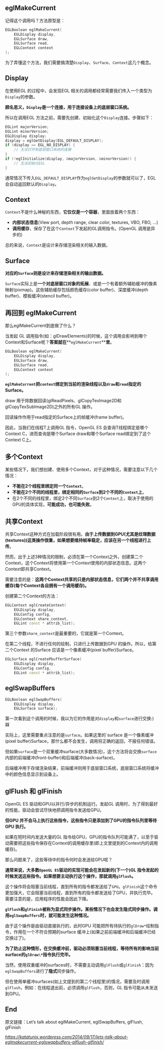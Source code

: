## eglMakeCurrent

记得这个调用吗？方法原型是：

```c++
EGLBoolean eglMakeCurrent(
    EGLDisplay display,
    EGLSurface draw,
    EGLSurface read,
    EGLContext context
);
```

为了弄懂这个方法，我们需要搞清楚`Display`、`Surface`、`Context`这几个概念。



## Display

在使用EGL 的过程中，会发现EGL 相关的调用都经常需要我们传入一个类型为`Display`的参数。

**顾名思义，`Display`是一个连接，用于连接设备上的底层窗口系统。**

所以在调用EGL 方法之前，需要先创建、初始化这个`Display`连接。步骤如下：

```c++
EGLint majorVersion;
EGLint minorVersion;
EGLDisplay display;
display = eglGetDisplay(EGL_DEFAULT_DISPLAY);
if (display == EGL_NO_DISPLAY) {
    // 无法打开到底层窗口系统的连接
}
if (!eglInitialize(display, &majorVersion, &minorVersion)) {
    // 无法初始化EGL
}
```

通常情况下传入`EGL_DEFAULT_DISPLAY`作为`eglGetDisplay`的参数就可以了，EGL 会自动返回默认的`Display`。



## Context

`Context`不是什么神秘的东西，**它仅仅是一个容器**，里面放着两个东西：

- **内部状态信息**(View port, depth range, clear color, textures, VBO, FBO, ...)
- **调用缓存**，保存了在这个`Context`下发起的GL调用指令。(OpenGL 调用是异步的)

总的来说，`Context`是设计来存储渲染相关的输入数据。



## Surface

**对应的`Surface`则是设计来存储渲染相关的输出数据。**

`Surface`实际上是**一个对底层窗口对象的拓展**、或是一个有着额外辅助缓冲的像素映射(pixmap)。这些辅助缓存包括颜色缓存(color buffer)、深度缓冲(depth buffer)、模板缓冲(stencil buffer)。



## 再回到 eglMakeCurrent

那么eglMakeCurrent到底做了什么？

当发起 GL 调用指令(如：glDrawElements)的时候，这个调用会影响到哪个Context和Surface呢？**答案就在****`eglMakeCurrent`****里**。

```c++
EGLBoolean eglMakeCurrent(
    EGLDisplay display,
    EGLSurface draw,
    EGLSurface read,
    EGLContext context
);
```

**`eglMakeCurrent`把`context`绑定到当前的渲染线程以及`draw`和`read`指定的Surface。**

draw 用于除数据回读(glReadPixels、glCopyTexImage2D和glCopyTexSubImage2D)之外的所有GL 操作。

回读操作作用于read指定的Surface上的帧缓冲(frame buffer)。

因此，当我们在线程T上调用GL 指令，OpenGL ES 会查询T线程绑定是哪个Context C，进而查询是哪个Surface draw和哪个Surface read绑定到了这个Context C上。



## 多个Context

某些情况下，我们想创建、使用多个Context，对于这种情况，需要注意以下几个情况：

- **不能在2个线程里绑定同一个`Context`**。
- **不能在2个不同的线程里，绑定相同的`Surface`到2个不同的`Context`上**。
- 在2个不同的线程里，绑定2个不同`Surface`到2个`Context`上，取决于使用的GPU的具体实现，**可能成功，也可能失败**。



## 共享Context

共享Context这种方式在加载阶段很有用。**由于上传数据到GPU(尤其是纹理数据(textures))这类操作很重，如果想要维持帧率稳定，应该在另一个线程进行上传**。

然而，出于上述3种情况的限制，必须在第一个Context之外，创建第二个Context，这个Context将使用第一个Context使用的内部状态信息。这两个Context即共享Context。

需要注意的是：**这两个Context共享的只是内部状态信息，它们两个并不共享调用缓存(每个Context各自拥有一个调用缓存)。**

创建第二个Context的方法：

```c++
EGLContext eglCreateContext(
    EGLDisplay display,
    EGLConfig config,
    EGLContext share_context,
    EGLint const * attrib_list);
```

第三个参数`share_context`是最重要的，它就是第一个Context。

在第二个线程，不进行任何的绘制，只进行上传数据到GPU 的操作。所以，给第二个Context 的Surface 应该是一个像素缓冲(pixel buffer)Surface。

```c++
EGLSurface eglCreatePbufferSurface(
    EGLDisplay display,
    EGLConfig config,
    EGLint const * attrib_list);
```



## eglSwapBuffers

```c++
EGLBoolean eglSwapBuffers(
    EGLDisplay display,
    EGLSurface surface);
```

第一次看到这个调用的时候，我以为它的作用是对`display`和`surface`进行交换:) 槑

实际上，这里需要重点注意的是`surface`。如果这里的`surface
是一个像素缓冲(pixel buffer)Surface，那什么都不会发生，调用将正确的返回，不报任何错误。

但如果`surface`是一个双重缓冲surface(大多数情况)，这个方法将会交换`surface`内部的前端缓冲(front-buffer)和后端缓冲(back-surface)。

后端缓冲用于存储渲染结果，前端缓冲则用于底层窗口系统，底层窗口系统将缓冲中的颜色信息显示到设备上。



## glFlush 和 glFinish

OpenGL ES 驱动和GPU以并行/异步的机制运行。发起GL 调用时，为了得到最好的性能，驱动会尝试尽快地把调用指令发送给GPU。

**但GPU 并不会马上执行这些指令，这些指令只是添加到了GPU的指令队列里等待GPU 执行。**

如果在短时间内发送大量的GL 指令给GPU，GPU的指令队列可能满了，以至于驱动需要把这些指令保存在Context的调用缓存里(即上文里提到的Context内的调用缓存)。

那么问题来了，这些等待中的指令何时会发送给GPU呢？

**通常来说，大多数`OpenGL ES`驱动的实现可能会在发起新的(下一个)GL 指令发起的时候发送这些指令。如果想要主动执行这个操作，那就调用`glFlush`。**

这个操作将会阻塞当前线程，直到所有的指令都发送给了`GPU`。`glFinish`这个命令更加强大，它会阻塞当前线程，直到所有的指令都发送给了GPU，并执行完毕。需要注意的是，应用程序的性能会因此下降。

**`glFlush`和`glFinish`被称为显式同步操作。某些情况下也会发生隐式同步操作。调用`eglSwapBuffers`时，就可能发生这种情况。**

由于这个操作是由驱动直接执行的，此时GPU 可能把所有待执行的`glDraw*`绘制指令，作用在一个不符合预期的surface 缓冲上(如果之前前端缓冲和后端缓冲已经交换过了)。

**为了防止这种情形，在交换缓冲前，驱动必须阻塞当前线程，等待所有的影响当前surface的`glDraw\*`指令执行完毕。**

当然，使用双重缓冲的surfaces时，不需要主动调用`glFlush`或`glFinish`：因为`eglSwapBuffers`进行了**隐式**同步操作。

但在使用单缓冲surfaces(如上文提到的第二个线程里)的情况，需要及时调用`glFlush`，例如：在线程退出前，必须调用`glFlush`，否则，GL 指令可能从未发送到GPU。



## End

原文链接：Let’s talk about eglMakeCurrent, eglSwapBuffers, glFlush, glFinish

*https://katatunix.wordpress.com/2014/09/17/lets-talk-about-eglmakecurrent-eglswapbuffers-glflush-glfinish/*